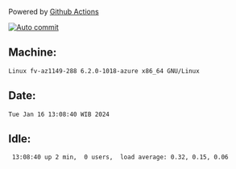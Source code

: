 Powered by [Github Actions](https://github.com/features/actions)

[![Auto commit](https://github.com/hiage/workstation/workflows/Auto%20commit/badge.svg)](https://github.com/hiage/workstation/actions?query=workflow%3A%22Auto+commit%22)

## Machine:
```
Linux fv-az1149-288 6.2.0-1018-azure x86_64 GNU/Linux
```
## Date:
```
Tue Jan 16 13:08:40 WIB 2024
```
## Idle:
```
 13:08:40 up 2 min,  0 users,  load average: 0.32, 0.15, 0.06
```
